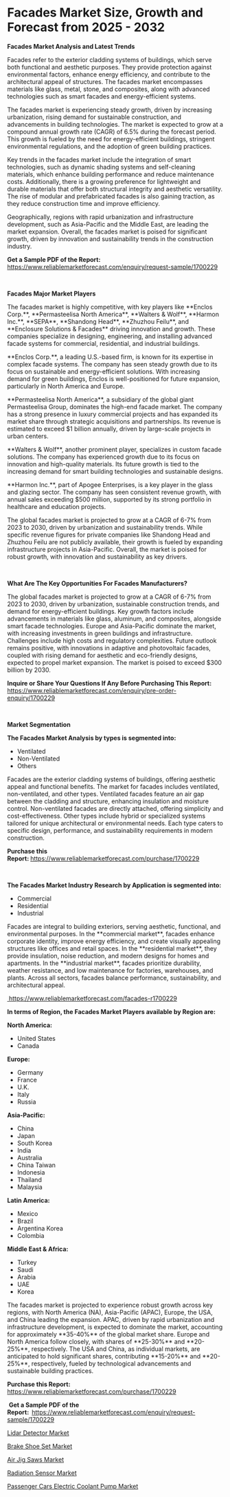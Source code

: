 <p><h1>Facades Market Size, Growth and Forecast from 2025 - 2032</h1></p><p><strong>Facades Market Analysis and Latest Trends</strong></p>
<p><p>Facades refer to the exterior cladding systems of buildings, which serve both functional and aesthetic purposes. They provide protection against environmental factors, enhance energy efficiency, and contribute to the architectural appeal of structures. The facades market encompasses materials like glass, metal, stone, and composites, along with advanced technologies such as smart facades and energy-efficient systems.</p><p>The facades market is experiencing steady growth, driven by increasing urbanization, rising demand for sustainable construction, and advancements in building technologies. The market is expected to grow at a compound annual growth rate (CAGR) of 6.5% during the forecast period. This growth is fueled by the need for energy-efficient buildings, stringent environmental regulations, and the adoption of green building practices.</p><p>Key trends in the facades market include the integration of smart technologies, such as dynamic shading systems and self-cleaning materials, which enhance building performance and reduce maintenance costs. Additionally, there is a growing preference for lightweight and durable materials that offer both structural integrity and aesthetic versatility. The rise of modular and prefabricated facades is also gaining traction, as they reduce construction time and improve efficiency.</p><p>Geographically, regions with rapid urbanization and infrastructure development, such as Asia-Pacific and the Middle East, are leading the market expansion. Overall, the facades market is poised for significant growth, driven by innovation and sustainability trends in the construction industry.</p></p>
<p><strong>Get a Sample PDF of the Report:&nbsp;</strong> <a href="https://www.reliablemarketforecast.com/enquiry/request-sample/1700229?utm_campaign=1832&utm_medium=2&utm_source=Github&utm_content=ia&utm_term=29012025&utm_id=facades">https://www.reliablemarketforecast.com/enquiry/request-sample/1700229</a></p>
<p>&nbsp;</p>
<p><strong>Facades Major Market Players</strong></p>
<p><p>The facades market is highly competitive, with key players like **Enclos Corp.**, **Permasteelisa North America**, **Walters & Wolf**, **Harmon Inc.**, **SEPA**, **Shandong Head**, **Zhuzhou Feilu**, and **Enclosure Solutions & Facades** driving innovation and growth. These companies specialize in designing, engineering, and installing advanced facade systems for commercial, residential, and industrial buildings.</p><p>**Enclos Corp.**, a leading U.S.-based firm, is known for its expertise in complex facade systems. The company has seen steady growth due to its focus on sustainable and energy-efficient solutions. With increasing demand for green buildings, Enclos is well-positioned for future expansion, particularly in North America and Europe.</p><p>**Permasteelisa North America**, a subsidiary of the global giant Permasteelisa Group, dominates the high-end facade market. The company has a strong presence in luxury commercial projects and has expanded its market share through strategic acquisitions and partnerships. Its revenue is estimated to exceed $1 billion annually, driven by large-scale projects in urban centers.</p><p>**Walters & Wolf**, another prominent player, specializes in custom facade solutions. The company has experienced growth due to its focus on innovation and high-quality materials. Its future growth is tied to the increasing demand for smart building technologies and sustainable designs.</p><p>**Harmon Inc.**, part of Apogee Enterprises, is a key player in the glass and glazing sector. The company has seen consistent revenue growth, with annual sales exceeding $500 million, supported by its strong portfolio in healthcare and education projects.</p><p>The global facades market is projected to grow at a CAGR of 6-7% from 2023 to 2030, driven by urbanization and sustainability trends. While specific revenue figures for private companies like Shandong Head and Zhuzhou Feilu are not publicly available, their growth is fueled by expanding infrastructure projects in Asia-Pacific. Overall, the market is poised for robust growth, with innovation and sustainability as key drivers.</p></p>
<p>&nbsp;</p>
<p><strong>What Are The Key Opportunities For Facades Manufacturers?</strong></p>
<p><p>The global facades market is projected to grow at a CAGR of 6-7% from 2023 to 2030, driven by urbanization, sustainable construction trends, and demand for energy-efficient buildings. Key growth factors include advancements in materials like glass, aluminum, and composites, alongside smart facade technologies. Europe and Asia-Pacific dominate the market, with increasing investments in green buildings and infrastructure. Challenges include high costs and regulatory complexities. Future outlook remains positive, with innovations in adaptive and photovoltaic facades, coupled with rising demand for aesthetic and eco-friendly designs, expected to propel market expansion. The market is poised to exceed $300 billion by 2030.</p></p>
<p><strong>Inquire or Share Your Questions If Any Before Purchasing This Report:</strong> <a href="https://www.reliablemarketforecast.com/enquiry/pre-order-enquiry/1700229?utm_campaign=1832&utm_medium=2&utm_source=Github&utm_content=ia&utm_term=29012025&utm_id=facades">https://www.reliablemarketforecast.com/enquiry/pre-order-enquiry/1700229</a></p>
<p>&nbsp;</p>
<p><strong>Market Segmentation</strong></p>
<p><strong>The Facades Market Analysis by types is segmented into:</strong></p>
<p><ul><li>Ventilated</li><li>Non-Ventilated</li><li>Others</li></ul></p>
<p><p>Facades are the exterior cladding systems of buildings, offering aesthetic appeal and functional benefits. The market for facades includes ventilated, non-ventilated, and other types. Ventilated facades feature an air gap between the cladding and structure, enhancing insulation and moisture control. Non-ventilated facades are directly attached, offering simplicity and cost-effectiveness. Other types include hybrid or specialized systems tailored for unique architectural or environmental needs. Each type caters to specific design, performance, and sustainability requirements in modern construction.</p></p>
<p><strong>Purchase this Report:&nbsp;</strong><a href="https://www.reliablemarketforecast.com/purchase/1700229?utm_campaign=1832&utm_medium=2&utm_source=Github&utm_content=ia&utm_term=29012025&utm_id=facades">https://www.reliablemarketforecast.com/purchase/1700229</a></p>
<p>&nbsp;</p>
<p><strong>The Facades Market Industry Research by Application is segmented into:</strong></p>
<p><ul><li>Commercial</li><li>Residential</li><li>Industrial</li></ul></p>
<p><p>Facades are integral to building exteriors, serving aesthetic, functional, and environmental purposes. In the **commercial market**, facades enhance corporate identity, improve energy efficiency, and create visually appealing structures like offices and retail spaces. In the **residential market**, they provide insulation, noise reduction, and modern designs for homes and apartments. In the **industrial market**, facades prioritize durability, weather resistance, and low maintenance for factories, warehouses, and plants. Across all sectors, facades balance performance, sustainability, and architectural appeal.</p></p>
<p><a href="https://www.reliablemarketforecast.com/facades-r1700229?utm_campaign=1832&utm_medium=2&utm_source=Github&utm_content=ia&utm_term=29012025&utm_id=facades">&nbsp;https://www.reliablemarketforecast.com/facades-r1700229</a></p>
<p><strong>In terms of Region, the Facades Market Players available by Region are:</strong></p>
<p>
    <p> <strong> North America: </strong>
        <ul>
            <li>United States</li>
            <li>Canada</li>
        </ul>
        </p> 
    <p> <strong> Europe: </strong>
        <ul>
            <li>Germany</li>
            <li>France</li>
            <li>U.K.</li>
            <li>Italy</li>
            <li>Russia</li>
        </ul>
        </p> 
    <p> <strong> Asia-Pacific: </strong>
        <ul>
            <li>China</li>
            <li>Japan</li>
            <li>South Korea</li>
            <li>India</li>
            <li>Australia</li>
            <li>China Taiwan</li>
            <li>Indonesia</li>
            <li>Thailand</li>
            <li>Malaysia</li>
        </ul>
        </p> 
    <p> <strong> Latin America: </strong>
        <ul>
            <li>Mexico</li>
            <li>Brazil</li>
            <li>Argentina Korea</li>
            <li>Colombia</li>
        </ul>
        </p> 
    <p> <strong> Middle East & Africa: </strong>
        <ul>
            <li>Turkey</li>
            <li>Saudi</li>
            <li>Arabia</li>
            <li>UAE</li>
            <li>Korea</li>
        </ul>
    </p>
    </p>
<p><p>The facades market is projected to experience robust growth across key regions, with North America (NA), Asia-Pacific (APAC), Europe, the USA, and China leading the expansion. APAC, driven by rapid urbanization and infrastructure development, is expected to dominate the market, accounting for approximately **35-40%** of the global market share. Europe and North America follow closely, with shares of **25-30%** and **20-25%**, respectively. The USA and China, as individual markets, are anticipated to hold significant shares, contributing **15-20%** and **20-25%**, respectively, fueled by technological advancements and sustainable building practices.</p></p>
<p><strong>Purchase this Report: </strong><a href="https://www.reliablemarketforecast.com/purchase/1700229?utm_campaign=1832&utm_medium=2&utm_source=Github&utm_content=ia&utm_term=29012025&utm_id=facades">https://www.reliablemarketforecast.com/purchase/1700229</a></p>
<p>&nbsp;<strong>Get a Sample PDF of the Report:&nbsp;&nbsp;</strong><a href="https://www.reliablemarketforecast.com/enquiry/request-sample/1700229?utm_campaign=1832&utm_medium=2&utm_source=Github&utm_content=ia&utm_term=29012025&utm_id=facades">https://www.reliablemarketforecast.com/enquiry/request-sample/1700229</a></p>
<p><strong></strong></p>
<p><p><a href="https://www.linkedin.com/pulse/unveiling-future-lidar-detector-market-analysis-forecast-116-7uqtc?utm_campaign=1832&utm_medium=2&utm_source=Github&utm_content=ia&utm_term=29012025&utm_id=facades">Lidar Detector Market</a></p><p><a href="https://www.linkedin.com/pulse/global-perspective-brake-shoe-set-market-aforecastcagr-63from-kmpdc?utm_campaign=1832&utm_medium=2&utm_source=Github&utm_content=ia&utm_term=29012025&utm_id=facades">Brake Shoe Set Market</a></p><p><a href="https://www.linkedin.com/pulse/comprehensive-analysis-air-jig-saws-market-from-2025-2032-highlighting-7ozvc?utm_campaign=1832&utm_medium=2&utm_source=Github&utm_content=ia&utm_term=29012025&utm_id=facades">Air Jig Saws Market</a></p><p><a href="https://www.linkedin.com/pulse/global-radiation-sensor-market-trends-applications-forecast-indicate-u9gle?utm_campaign=1832&utm_medium=2&utm_source=Github&utm_content=ia&utm_term=29012025&utm_id=facades">Radiation Sensor Market</a></p><p><a href="https://www.linkedin.com/pulse/exploring-92-growth-passenger-cars-electric-coolant-pump-market-4odxe?utm_campaign=1832&utm_medium=2&utm_source=Github&utm_content=ia&utm_term=29012025&utm_id=facades">Passenger Cars Electric Coolant Pump Market</a></p></p>
